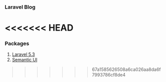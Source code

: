 ### Laravel Blog
<<<<<<< HEAD
=======

### Packages
1. [Laravel 5.3](https://laravel.com/)
2. [Semantic UI](http://semantic-ui.com/)
>>>>>>> 67a1585626508a6ca026aa8da6f7993786cf8de4

